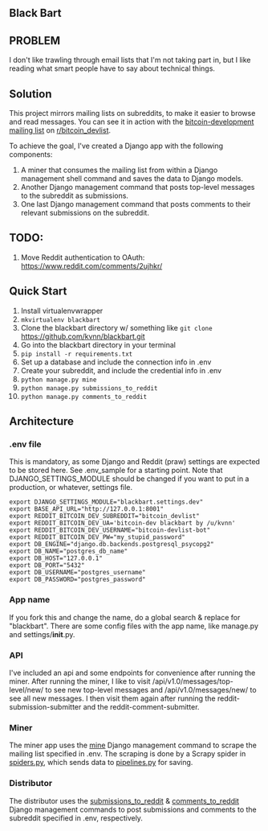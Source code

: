 Black Bart
----------
## PROBLEM
I don't like trawling through email lists that I'm not taking part in, but I like reading what smart people have to say about technical things. 

## Solution
This project mirrors mailing lists on subreddits, to make it easier to browse and read messages. You can see it in action with the [bitcoin-development mailing list](http://lists.linuxfoundation.org/pipermail/bitcoin-dev/) on [r/bitcoin_devlist](http://reddit.com/r/bitcoin_devlist).

To achieve the goal, I've created a Django app with the following components:
   1. A miner that consumes the mailing list from within a Django management shell command and saves the data to Django models.
   2. Another Django management command that posts top-level messages to the subreddit as submissions.
   3. One last Django management command that posts comments to their relevant submissions on the subreddit.

## TODO:
1. Move Reddit authentication to OAuth: https://www.reddit.com/comments/2ujhkr/

## Quick Start
1. Install virtualenvwrapper
2. `mkvirtualenv blackbart`
3. Clone the blackbart directory w/ something like `git clone `https://github.com/kvnn/blackbart.git
3. Go into the blackbart directory in your terminal
4. `pip install -r requirements.txt`
5. Set up a database and include the connection info in .env
6. Create your subreddit, and include the credential info in .env
6. `python manage.py mine`
7. `python manage.py submissions_to_reddit`
8. `python manage.py comments_to_reddit`

## Architecture
### .env file
This is mandatory, as some Django and Reddit (praw) settings are expected to be stored here. See .env_sample for a starting point.
Note that DJANGO_SETTINGS_MODULE should be changed if you want to put in a production, or whatever, settings file.
    
    export DJANGO_SETTINGS_MODULE="blackbart.settings.dev"
    export BASE_API_URL="http://127.0.0.1:8001"
    export REDDIT_BITCOIN_DEV_SUBREDDIT="bitcoin_devlist"
    export REDDIT_BITCOIN_DEV_UA='bitcoin-dev blackbart by /u/kvnn'
    export REDDIT_BITCOIN_DEV_USERNAME="bitcoin-devlist-bot"
    export REDDIT_BITCOIN_DEV_PW="my_stupid_password"
    export DB_ENGINE="django.db.backends.postgresql_psycopg2"
    export DB_NAME="postgres_db_name"
    export DB_HOST="127.0.0.1"
    export DB_PORT="5432"
    export DB_USERNAME="postgres_username"
    export DB_PASSWORD="postgres_password"


### App name
If you fork this and change the name, do a global search & replace for "blackbart". There are some config files with the app name, like manage.py and settings/__init__.py.

### API
I've included an api and some endpoints for convenience after running the miner. After running the miner, I like to visit /api/v1.0/messages/top-level/new/ to see new top-level messages and /api/v1.0/messages/new/ to see all new messages. I then visit them again after running the reddit-submission-submitter and the reddit-comment-submitter.

### Miner
The miner app uses the [mine](blackbart/apps/miner/management/commands/mine.py) Django management command to scrape the mailing list specified in .env. The scraping is done by a Scrapy spider in [spiders.py](blackbart/apps/miner/scraper/spiders.py), which sends data to [pipelines.py](blackbart/apps/miner/scraper/pipelines.py) for saving.

### Distributor
The distributor uses the [submissions_to_reddit](blackbart/apps/distributor/management/commands/submissions_to_reddit.py) & [comments_to_reddit](blackbart/apps/distributor/management/commands/comments_to_reddit.py) Django management commands to post submissions and comments to the subreddit specified in .env, respectively.
